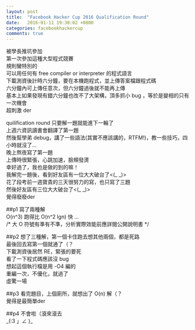 ```yaml
---
layout: post
title:  "Facebook Hacker Cup 2016 Qualification Round"
date:   2016-01-11 19:38:02 +0800
categories: facebookhackercup
comments: true
---
```

被學長推坑參加  
第一次參加這種大型程式競賽  
規則蠻特別的  
可以用任何有 free compiler or interpreter 的程式語言  
下載測資後計時六分鐘，要在本機跑程式，並上傳答案檔跟程式碼  
六分鐘內可上傳任意次，但六分鐘過後就不能再上傳  
基本上如果發現有錯六分鐘也改不了大架構，頂多抓小 bug ，等於是變相的只有一次機會  
超刺激 der

quilification round 只要解一題就能進下一輪了  
上週六資訊讀書會翻譯了第一題  
然後幫學弟 debug，講了一些語法(其實不應該講的，RTFM!)，教一些技巧，四小時就沒了...  
晚上熬夜寫了第一題  
上傳時很緊張，心跳加速，臉頰發燙  
幸好過了，我也是做的到的嘛！  
我解完一題後，看到好友區有一位大大破台了<(\_ \_)>  
花了段考前一週寶貴的三天很努力的寫，也只寫了三題  
然後好友區有三位大大破台了<(\_ \_)>  
覺得廢廢der  

##p1
寫了兩種解  
O(n^3) 跑得比 O(n^2 lgn) 快 ...  
/* 大 O 符號有準有不準，分析實際效能前應詳閱公開說明書 */  

##p2
想了三種解，第一個卡住跑去想其他兩個，都是死路  
最後回去寫第一個就通了（？  
下載測資後居然 RE，緊張的要死  
看了一下程式碼應該沒 bug  
想起這個執行檔是用 -O4 編的  
重編一次，不優化，就過了  
虛驚一場  

##p3
看完題目，上個廁所，就想出了 O(n) 解（？  
覺得是最簡單der  

##p4
不會啦（滾來滾去  
\_(:3 」∠ )\_  

